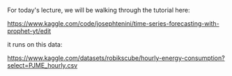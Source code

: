 For today's lecture, we will be walking through the tutorial here:

https://www.kaggle.com/code/josephtenini/time-series-forecasting-with-prophet-yt/edit

it runs on this data:

https://www.kaggle.com/datasets/robikscube/hourly-energy-consumption?select=PJME_hourly.csv
